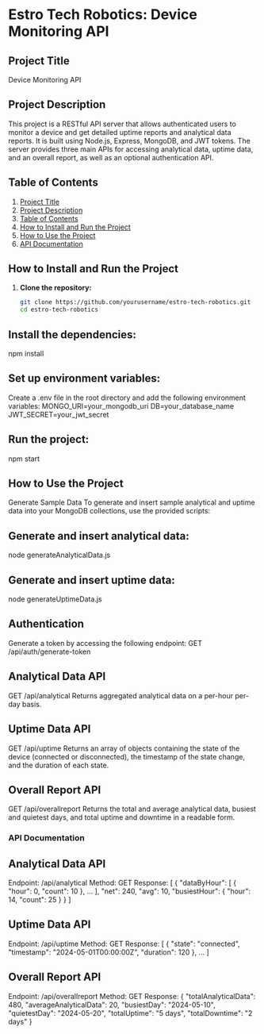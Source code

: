# Estro Tech Robotics: Device Monitoring API

## Project Title
  Device Monitoring API

## Project Description
  This project is a RESTful API server that allows authenticated users to monitor a device and get detailed uptime reports and analytical data reports. 
  It is built using Node.js, Express, MongoDB, and JWT tokens. The server provides three main APIs for accessing analytical data, uptime data, and an overall report, as well as an optional authentication API.

## Table of Contents
1. [Project Title](#project-title)
2. [Project Description](#project-description)
3. [Table of Contents](#table-of-contents)
4. [How to Install and Run the Project](#how-to-install-and-run-the-project)
5. [How to Use the Project](#how-to-use-the-project)
6. [API Documentation](#api-documentation)


## How to Install and Run the Project
1. **Clone the repository:**
   ```sh
   git clone https://github.com/yourusername/estro-tech-robotics.git
   cd estro-tech-robotics
   
## Install the dependencies:
  npm install

## Set up environment variables:
  Create a .env file in the root directory and add the following environment variables:
  MONGO_URI=your_mongodb_uri
  DB=your_database_name
  JWT_SECRET=your_jwt_secret

## Run the project:
  npm start

## How to Use the Project
  Generate Sample Data
  To generate and insert sample analytical and uptime data into your MongoDB collections, use the provided scripts:

## Generate and insert analytical data:
  node generateAnalyticalData.js

## Generate and insert uptime data:
  node generateUptimeData.js

## Authentication

  Generate a token by accessing the following endpoint:
  GET /api/auth/generate-token
  
  ## Analytical Data API
  GET /api/analytical
  Returns aggregated analytical data on a per-hour per-day basis.
  
  ## Uptime Data API
  GET /api/uptime
  Returns an array of objects containing the state of the device (connected or disconnected), the timestamp of the state change, and the duration of each state.
  
  ## Overall Report API
  GET /api/overallreport
  Returns the total and average analytical data, busiest and quietest days, and total uptime and downtime in a readable form.

### API Documentation
## Analytical Data API
  Endpoint: /api/analytical
  Method: GET
  Response:
  [
    {
      "dataByHour": [
        {
          "hour": 0,
          "count": 10
        },
        ...
      ],
      "net": 240,
      "avg": 10,
      "busiestHour": {
        "hour": 14,
        "count": 25
      }
    }
  ]

## Uptime Data API
  Endpoint: /api/uptime
  Method: GET
  Response:
  [
    {
      "state": "connected",
      "timestamp": "2024-05-01T00:00:00Z",
      "duration": 120
    },
    ...
  ]

## Overall Report API
  Endpoint: /api/overallreport
  Method: GET
  Response:
  {
    "totalAnalyticalData": 480,
    "averageAnalyticalData": 20,
    "busiestDay": "2024-05-10",
    "quietestDay": "2024-05-20",
    "totalUptime": "5 days",
    "totalDowntime": "2 days"
  }

